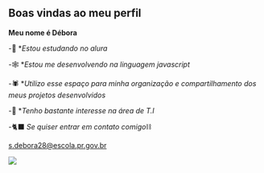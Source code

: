 ## Boas vindas ao meu perfil

**Meu nome é Débora**

-🖤 **Estou estudando no alura*

-🕸️ **Estou me desenvolvendo na linguagem javascript*

-🕷️ **Utilizo esse espaço para minha organização e compartilhamento dos meus projetos desenvolvidos*

-🦇 **Tenho bastante interesse na área de T.I*

-🐈‍⬛ _Se quiser entrar em contato comigo_⛓️

s.debora28@escola.pr.gov.br

![](https://media1.tenor.com/m/1B75ZmdnwnEAAAAC/dwight-fairfield-dbd-dwight-fairfield.gif) 

